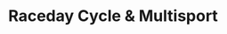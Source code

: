 ---
title: "Raceday Cycle & Multisport"
url: /lincoln/raceday-cycle-and-multisport/
shop: bicycle
---